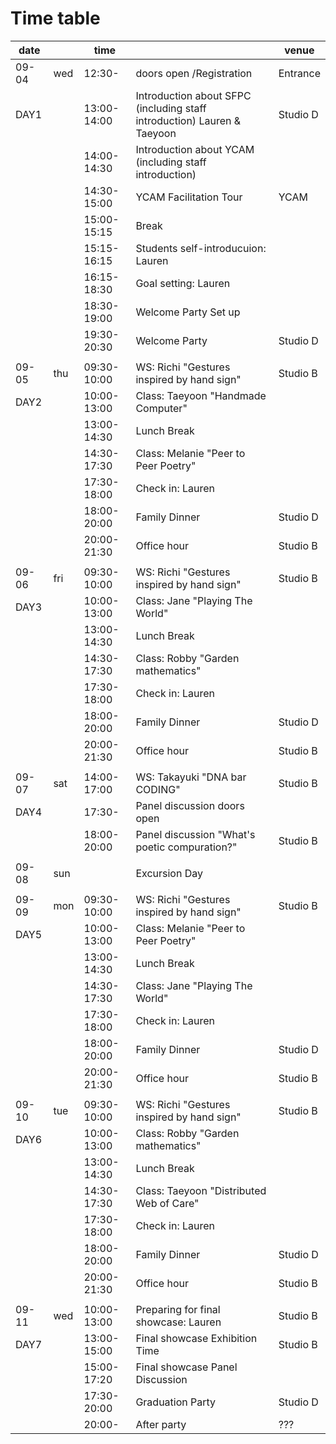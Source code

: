 # Time table


| date  |      | time        |                                                              | venue    |
| ----- | ---- | ----------- | ------------------------------------------------------------ | -------- |
| 09-04 | wed  | 12:30-      | doors open /Registration                                     | Entrance |
| DAY1  |      | 13:00-14:00 | Introduction about SFPC (including staff introduction) Lauren & Taeyoon | Studio D |
|       |      | 14:00-14:30 | Introduction about YCAM (including staff introduction)       |          |
|       |      | 14:30-15:00 | YCAM Facilitation Tour                                       | YCAM     |
|       |      | 15:00-15:15 | Break                                                        |          |
|       |      | 15:15-16:15 | Students self-introducuion: Lauren                           |          |
|       |      | 16:15-18:30 | Goal setting: Lauren                                         |          |
|       |      | 18:30-19:00 | Welcome Party Set up                                         |          |
|       |      | 19:30-20:30 | Welcome Party                                                | Studio D |
|       |      |             |                                                              |          |
| 09-05 | thu  | 09:30-10:00 | WS: Richi "Gestures inspired by hand sign"                   | Studio B |
| DAY2  |      | 10:00-13:00 | Class: Taeyoon "Handmade Computer"                           |          |
|       |      | 13:00-14:30 | Lunch Break                                                  |          |
|       |      | 14:30-17:30 | Class: Melanie "Peer to Peer Poetry"                         |          |
|       |      | 17:30-18:00 | Check in: Lauren                                             |          |
|       |      | 18:00-20:00 | Family Dinner                                                | Studio D |
|       |      | 20:00-21:30 | Office hour                                                  | Studio B |
|       |      |             |                                                              |          |
| 09-06 | fri  | 09:30-10:00 | WS: Richi "Gestures inspired by hand sign"                   | Studio B |
| DAY3  |      | 10:00-13:00 | Class: Jane "Playing The World"                              |          |
|       |      | 13:00-14:30 | Lunch Break                                                  |          |
|       |      | 14:30-17:30 | Class: Robby "Garden mathematics"                            |          |
|       |      | 17:30-18:00 | Check in: Lauren                                             |          |
|       |      | 18:00-20:00 | Family Dinner                                                | Studio D |
|       |      | 20:00-21:30 | Office hour                                                  | Studio B |
|       |      |             |                                                              |          |
| 09-07 | sat  | 14:00-17:00 | WS: Takayuki "DNA bar CODING"                                | Studio B |
| DAY4  |      | 17:30-      | Panel discussion doors open                                  |          |
|       |      | 18:00-20:00 | Panel discussion "What's poetic compuration?"                | Studio B |
|       |      |             |                                                              |          |
| 09-08 | sun  |             | Excursion Day                                                |          |
|       |      |             |                                                              |          |
| 09-09 | mon  | 09:30-10:00 | WS: Richi "Gestures inspired by hand sign"                   | Studio B |
| DAY5  |      | 10:00-13:00 | Class: Melanie "Peer to Peer Poetry"                         |          |
|       |      | 13:00-14:30 | Lunch Break                                                  |          |
|       |      | 14:30-17:30 | Class: Jane "Playing The World"                              |          |
|       |      | 17:30-18:00 | Check in: Lauren                                             |          |
|       |      | 18:00-20:00 | Family Dinner                                                | Studio D |
|       |      | 20:00-21:30 | Office hour                                                  | Studio B |
|       |      |             |                                                              |          |
| 09-10 | tue  | 09:30-10:00 | WS: Richi "Gestures inspired by hand sign"                   | Studio B |
| DAY6  |      | 10:00-13:00 | Class: Robby "Garden mathematics"                            |          |
|       |      | 13:00-14:30 | Lunch Break                                                  |          |
|       |      | 14:30-17:30 | Class: Taeyoon "Distributed Web of Care"                     |          |
|       |      | 17:30-18:00 | Check in: Lauren                                             |          |
|       |      | 18:00-20:00 | Family Dinner                                                | Studio D |
|       |      | 20:00-21:30 | Office hour                                                  | Studio B |
|       |      |             |                                                              |          |
| 09-11 | wed  | 10:00-13:00 | Preparing for final showcase: Lauren                         | Studio B |
| DAY7  |      | 13:00-15:00 | Final showcase Exhibition Time                               | Studio B |
|       |      | 15:00-17:20 | Final showcase Panel Discussion                              |          |
|       |      | 17:30-20:00 | Graduation Party                                             | Studio D |
|       |      | 20:00-      | After party                                                  | ???      |
